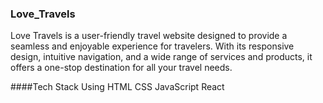 ### Love_Travels

Love Travels is a user-friendly travel website designed to provide a seamless and enjoyable experience for travelers. With its responsive design, intuitive navigation, and a wide range of services and products, it offers a one-stop destination for all your travel needs.

####Tech Stack
Using HTML CSS JavaScript React
